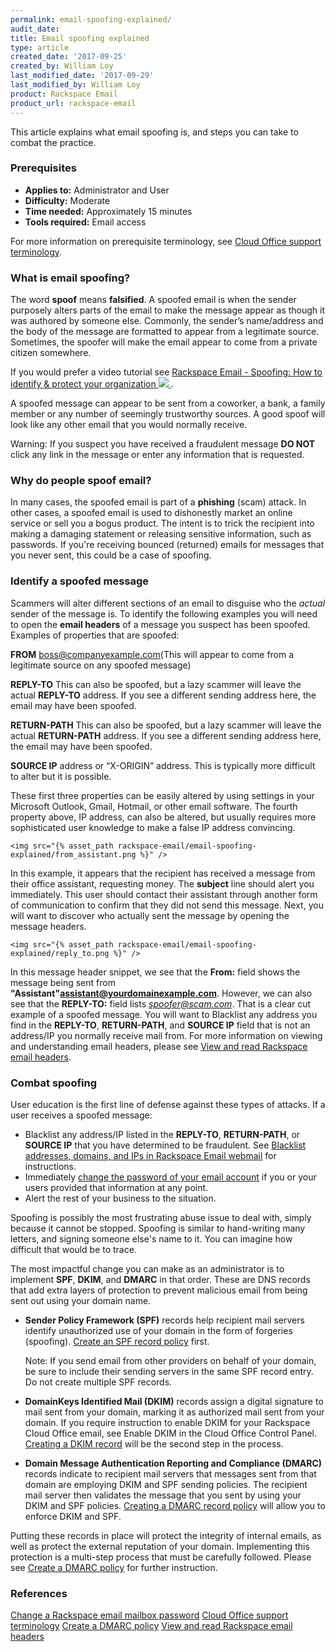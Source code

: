 ```yaml
---
permalink: email-spoofing-explained/
audit_date:
title: Email spoofing explained
type: article
created_date: '2017-09-25'
created_by: William Loy
last_modified_date: '2017-09-29'
last_modified_by: William Loy
product: Rackspace Email
product_url: rackspace-email
---
```


This article explains what email spoofing is, and steps you can take to combat the practice.

### Prerequisites

- **Applies to:** Administrator and User
- **Difficulty:** Moderate
- **Time needed:** Approximately 15 minutes
- **Tools required:**  Email access

For more information on prerequisite terminology, see [Cloud Office support terminology](/how-to/cloud-office-support-terminology).

### What is email spoofing?

The word **spoof** means **falsified**. A spoofed email is when the sender purposely alters parts of the email to make the message appear as though it was authored by someone else. Commonly, the sender’s name/address and the body of the message are formatted to appear from a legitimate source. Sometimes, the spoofer will make the email appear to come from a private citizen somewhere.

If you would prefer a video tutorial see [Rackspace Email - Spoofing: How to identify & protect your organization <img src="{% asset_path rackspace-email/email-spoofing-explained/video_spoofing.png %}" /> ](https://www.youtube.com/watch?v=-iziPULoeDY).

A spoofed message can appear to be sent from a coworker, a bank, a family member or any number of seemingly trustworthy sources. A good spoof will look like any other email that you would normally receive.

Warning: If you suspect you have received a fraudulent message **DO NOT** click any link in the message or enter any information that is requested.

### Why do people spoof email?

In many cases, the spoofed email is part of a **phishing** (scam) attack. In other cases, a spoofed email is used to dishonestly market an online service or sell you a bogus product. The intent is to trick the recipient into making a damaging statement or releasing sensitive information, such as passwords. If you're receiving bounced (returned) emails for messages that you never sent, this could be a case of spoofing.

### Identify a spoofed message

Scammers will alter different sections of an email to disguise who the *actual* sender of the message is. To identify the following examples you will need to open the **email headers** of a message you suspect has been spoofed. Examples of properties that are spoofed:

**FROM** boss@companyexample.com(This will appear to come from a legitimate source on any spoofed message)

**REPLY-TO** This can also be spoofed, but a lazy scammer will leave the actual **REPLY-TO** address. If you see a different sending address here, the email may have been spoofed.

**RETURN-PATH** This can also be spoofed, but a lazy scammer will leave the actual **RETURN-PATH** address. If you see a different sending address here, the email may have been spoofed.

**SOURCE IP** address or “X-ORIGIN” address. This is typically more difficult to alter but it is possible.

These first three properties can be easily altered by using settings in your Microsoft Outlook, Gmail, Hotmail, or other email software. The fourth property above, IP address, can also be altered, but usually requires more sophisticated user knowledge to make a false IP address convincing.

    <img src="{% asset_path rackspace-email/email-spoofing-explained/from_assistant.png %}" />

In this example, it appears that the recipient has received a message from their office assistant, requesting money. The **subject** line should alert you immediately. This user should contact their assistant through another form of communication to confirm that they did not send this message. Next, you will want to discover who actually sent the message by opening the message headers.

    <img src="{% asset_path rackspace-email/email-spoofing-explained/reply_to.png %}" />

In this message header snippet, we see that the **From:** field shows the message being sent from **"Assistant"<assistant@yourdomainexample.com>**. However, we can also see that the **REPLY-TO:** field lists *spoofer@scam.com*. That is a clear cut example of a spoofed message. You will want to Blacklist any address you find in the **REPLY-TO**, **RETURN-PATH**, and **SOURCE IP** field that is not an address/IP you normally receive mail from. For more information on viewing and understanding email headers, please see [View and read Rackspace email headers](/how-to/view-and-read-rackspace-email-headers).

### Combat spoofing

User education is the first line of defense against these types of attacks. If a user receives a spoofed message:

 - Blacklist any address/IP listed in the **REPLY-TO**, **RETURN-PATH**, or **SOURCE IP** that you have determined to be fraudulent. See [Blacklist addresses, domains, and IPs in Rackspace Email webmail](/how-to/blacklist-addresses-domains-and-ips-in-rackspace-email-webmail/) for instructions.
 - Immediately [change the password of your email account](/how-to/change-rackspace-email-mailbox-password) if you or your users provided that information at any point.
 - Alert the rest of your business to the situation.

Spoofing is possibly the most frustrating abuse issue to deal with, simply because it cannot be stopped. Spoofing is similar to hand-writing many letters, and signing someone else's name to it. You can imagine how difficult that would be to trace.

The most impactful change you can make as an administrator is to implement **SPF**, **DKIM**, and **DMARC** in that order. These are DNS records that add extra layers of protection to prevent malicious email from being sent out using your domain name.

   - **Sender Policy Framework (SPF)** records help recipient mail servers identify unauthorized use of your domain in the form of forgeries (spoofing). [Create an SPF record policy](/how-to/create-an-spf-policy) first.

       Note: If you send email from other providers on behalf of your domain, be sure to include their sending servers in the same SPF record entry. Do not create multiple SPF records.

   - **DomainKeys Identified Mail (DKIM)** records assign a digital signature to mail sent from your domain, marking it as authorized mail sent from your domain. If you require instruction to enable DKIM for your  Rackspace Cloud Office email, see Enable DKIM in the Cloud Office Control Panel. [Creating a DKIM record](/how-to/enable-dkim-in-the-cloud-office-control-panel) will be the second step in the process.

   - **Domain Message Authentication Reporting and Compliance (DMARC)** records indicate to recipient mail servers that messages sent from that domain are employing DKIM and SPF sending policies. The recipient mail server then validates the message that you sent by using your DKIM and SPF policies. [Creating a DMARC record policy](/how-to/create-a-dmarc-policy) will allow you to enforce DKIM and SPF.

Putting these records in place will protect the integrity of internal emails, as well as protect the external reputation of your domain. Implementing this protection is a multi-step process that must be carefully followed. Please see [Create a DMARC policy](/how-to/create-a-dmarc-policy) for further instruction.


### References

[Change a Rackspace email mailbox password](/how-to/change-rackspace-email-mailbox-password)
[Cloud Office support terminology](/how-to/cloud-office-support-terminology)
[Create a DMARC policy](/how-to/create-a-dmarc-policy)
[View and read Rackspace email headers](/how-to/view-and-read-rackspace-email-headers)
